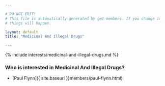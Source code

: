 ```yaml
---

# DO NOT EDIT!
# This file is automatically generated by get-members. If you change it, bad
# things will happen.

layout: default
title: "Medicinal And Illegal Drugs"

---
```


{% include interests/medicinal-and-illegal-drugs.md %}

### Who is interested in Medicinal And Illegal Drugs?


* [Paul Flynn]({ site.baseurl }}members/paul-flynn.html)
